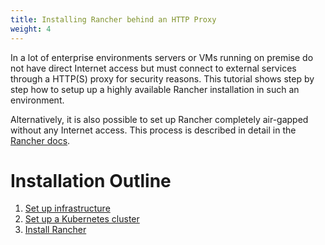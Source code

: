 ```yaml
---
title: Installing Rancher behind an HTTP Proxy
weight: 4
---
```


In a lot of enterprise environments servers or VMs running on premise do not have direct Internet access but must connect to external services through a HTTP(S) proxy for security reasons. This tutorial shows step by step how to setup up a highly available Rancher installation in such an environment.

Alternatively, it is also possible to set up Rancher completely air-gapped without any Internet access. This process is described in detail in the [Rancher docs]({{<baseurl>}}/rancher/v2.x/en/installation/other-installation-methods/air-gap/).

# Installation Outline

1. [Set up infrastructure]({{<baseurl>}}/rancher/v2.x/en/installation/other-installation-methods/behind-proxy/prepare-nodes/)
2. [Set up a Kubernetes cluster]({{<baseurl>}}/rancher/v2.x/en/installation/other-installation-methods/behind-proxy/launch-kubernetes/)
3. [Install Rancher]({{<baseurl>}}/rancher/v2.x/en/installation/other-installation-methods/behind-proxy/install-rancher/)
